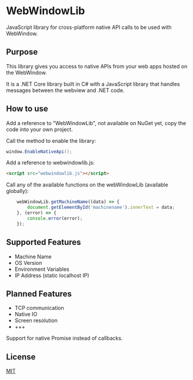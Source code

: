 # WebWindowLib

JavaScript library for cross-platform native API calls to be used with WebWindow.

## Purpose

This library gives you access to native APIs from your web apps hosted on the WebWindow.

It is a .NET Core library built in C# with a JavaScript library that handles messages between the webview and .NET code.

## How to use

Add a reference to "WebWindowLib", not available on NuGet yet, copy the code into your own project.

Call the method to enable the library:

```cs
window.EnableNativeApi();
```

Add a reference to webwindowlib.js:

```html
<script src="webwindowlib.js"></script>
```

Call any of the available functions on the webWindowLib (available globally):

```js
    webWindowLib.getMachineName((data) => {
        document.getElementById('machinename').innerText = data;
    }, (error) => {
        console.error(error);
    });
```

## Supported Features

- Machine Name
- OS Version
- Environment Variables
- IP Address (static localhost IP)

## Planned Features

- TCP communication
- Native IO
- Screen resolution
- +++

Support for native Promise instead of callbacks.

## License

[MIT](LICENSE)
